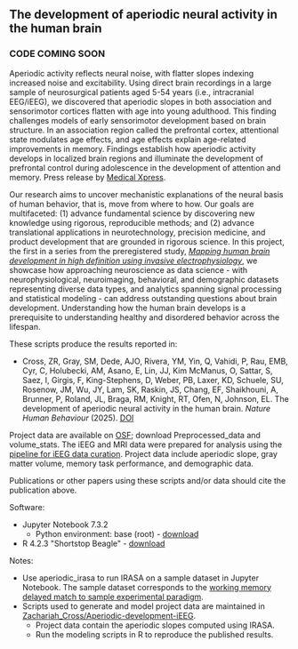 ## The development of aperiodic neural activity in the human brain

### CODE COMING SOON

Aperiodic activity reflects neural noise, with flatter slopes indexing increased noise and excitability. Using direct brain recordings in a large sample of neurosurgical patients aged 5-54 years (i.e., intracranial EEG/iEEG), we discovered that aperiodic slopes in both association and sensorimotor cortices flatten with age into young adulthood. This finding challenges models of early sensorimotor development based on brain structure. In an association region called the prefrontal cortex, attentional state modulates age effects, and age effects explain age-related improvements in memory. Findings establish how aperiodic activity develops in localized brain regions and illuminate the development of prefrontal control during adolescence in the development of attention and memory. Press release by [Medical Xpress](https://medicalxpress.com/news/2025-07-brain-neural-noise-childhood-adulthood.html).

Our research aims to uncover mechanistic explanations of the neural basis of human behavior, that is, move from where to how. Our goals are multifaceted: (1) advance fundamental science by discovering new knowledge using rigorous, reproducible methods; and (2) advance translational applications in neurotechnology, precision medicine, and product development that are grounded in rigorous science. In this project, the first in a series from the preregistered study, [_Mapping human brain development in high definition using invasive electrophysiology_](https://doi.org/10.17605/OSF.IO/GSRU7), we showcase how approaching neuroscience as data science - with neurophysiological, neuroimaging, behavioral, and demographic datasets representing diverse data types, and analytics spanning signal processing and statistical modeling - can address outstanding questions about brain development. Understanding how the human brain develops is a prerequisite to understanding healthy and disordered behavior across the lifespan.

These scripts produce the results reported in:
- Cross, ZR, Gray, SM, Dede, AJO, Rivera, YM, Yin, Q, Vahidi, P, Rau, EMB, Cyr, C, Holubecki, AM, Asano, E, Lin, JJ, Kim McManus, O, Sattar, S, Saez, I, Girgis, F, King-Stephens, D, Weber, PB, Laxer, KD, Schuele, SU, Rosenow, JM, Wu, JY, Lam, SK, Raskin, JS, Chang, EF, Shaikhouni, A, Brunner, P, Roland, JL, Braga, RM, Knight, RT, Ofen, N, Johnson, EL. The development of aperiodic neural activity in the human brain. _Nature Human Behaviour_ (2025). [DOI](https://doi.org/10.1038/s41562-025-02270-x)

Project data are available on [OSF](https://osf.io/fx6ke/); download Preprocessed_data and volume_stats. The iEEG and MRI data were prepared for analysis using the [pipeline for iEEG data curation](https://github.com/elizljohnson-projects/pipeline-ieeg-data-curation.git). Project data include aperiodic slope, gray matter volume, memory task performance, and demographic data.

Publications or other papers using these scripts and/or data should cite the publication above.

Software:
- Jupyter Notebook 7.3.2
  - Python environment: base (root) - [download](https://www.anaconda.com/download)
- R 4.2.3 "Shortstop Beagle" - [download](https://cran.r-project.org/bin/windows/base/old/)

Notes:
- Use aperiodic_irasa to run IRASA on a sample dataset in Jupyter Notebook. The sample dataset corresponds to the [working memory delayed match to sample experimental paradigm](https://github.com/elizljohnson-projects/paradigm-working-memory-dms.git).
- Scripts used to generate and model project data are maintained in [Zachariah_Cross/Aperiodic-development-iEEG](https://github.com/Zachariah-Cross/Aperiodic-development-iEEG.git).
  - Project data contain the aperiodic slopes computed using IRASA.
  - Run the modeling scripts in R to reproduce the published results.
